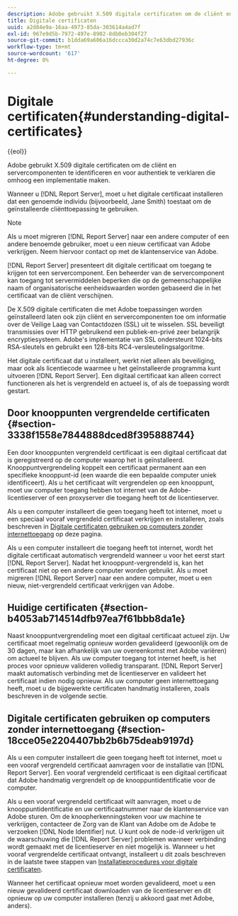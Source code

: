 ```yaml
---
description: Adobe gebruikt X.509 digitale certificaten om de cliënt en servercomponenten te identificeren en voor authentiek te verklaren die omhoog een implementatie maken.
title: Digitale certificaten
uuid: a2d84e9a-16aa-4973-85da-303614a4ad7f
exl-id: 967e9d5b-7972-497e-8902-8db0eb304f27
source-git-commit: b1dda69a606a16dccca30d2a74c7e63dbd27936c
workflow-type: tm+mt
source-wordcount: '617'
ht-degree: 0%

---
```


# Digitale certificaten{#understanding-digital-certificates}

{{eol}}

Adobe gebruikt X.509 digitale certificaten om de cliënt en servercomponenten te identificeren en voor authentiek te verklaren die omhoog een implementatie maken.

Wanneer u [!DNL Report Server], moet u het digitale certificaat installeren dat een genoemde individu (bijvoorbeeld, Jane Smith) toestaat om de geïnstalleerde cliënttoepassing te gebruiken.

>[!NOTE]
>
>Als u moet migreren [!DNL Report Server] naar een andere computer of een andere benoemde gebruiker, moet u een nieuw certificaat van Adobe verkrijgen. Neem hiervoor contact op met de klantenservice van Adobe.

[!DNL Report Server] presenteert dit digitale certificaat om toegang te krijgen tot een servercomponent. Een beheerder van de servercomponent kan toegang tot servermiddelen beperken die op de gemeenschappelijke naam of organisatorische eenheidswaarden worden gebaseerd die in het certificaat van de cliënt verschijnen.

De X.509 digitale certificaten die met Adobe toepassingen worden geïnstalleerd laten ook zijn cliënt en servercomponenten toe om informatie over de Veilige Laag van Contactdozen (SSL) uit te wisselen. SSL beveiligt transmissies over HTTP gebruikend een publiek-en-privé zeer belangrijk encryptiesysteem. Adobe&#39;s implementatie van SSL ondersteunt 1024-bits RSA-sleutels en gebruikt een 128-bits RC4-versleutelingsalgoritme.

Het digitale certificaat dat u installeert, werkt niet alleen als beveiliging, maar ook als licentiecode waarmee u het geïnstalleerde programma kunt uitvoeren [!DNL Report Server]. Een digitaal certificaat kan alleen correct functioneren als het is vergrendeld en actueel is, of als de toepassing wordt gestart.

## Door knooppunten vergrendelde certificaten {#section-3338f1558e7844888dced8f395888744}

Een door knooppunten vergrendeld certificaat is een digitaal certificaat dat is geregistreerd op de computer waarop het is geïnstalleerd. Knooppuntvergrendeling koppelt een certificaat permanent aan een specifieke knooppunt-id (een waarde die een bepaalde computer uniek identificeert). Als u het certificaat wilt vergrendelen op een knooppunt, moet uw computer toegang hebben tot internet van de Adobe-licentieserver of een proxyserver die toegang heeft tot de licentieserver.

Als u een computer installeert die geen toegang heeft tot internet, moet u een speciaal vooraf vergrendeld certificaat verkrijgen en installeren, zoals beschreven in [Digitale certificaten gebruiken op computers zonder internettoegang](../../../../home/c-rpt-oview/c-inst-rpt/c-install-dig-cert/c-underst-dig-cert.md#section-18cce05e2204407bb2b6b75deab9197d) op deze pagina.

Als u een computer installeert die toegang heeft tot internet, wordt het digitale certificaat automatisch vergrendeld wanneer u voor het eerst start [!DNL Report Server]. Nadat het knooppunt-vergrendeld is, kan het certificaat niet op een andere computer worden gebruikt. Als u moet migreren [!DNL Report Server] naar een andere computer, moet u een nieuw, niet-vergrendeld certificaat verkrijgen van Adobe.

## Huidige certificaten {#section-b4053ab714514dfb97ea7f61bbb8da1e}

Naast knooppuntvergrendeling moet een digitaal certificaat actueel zijn. Uw certificaat moet regelmatig opnieuw worden gevalideerd (gewoonlijk om de 30 dagen, maar kan afhankelijk van uw overeenkomst met Adobe variëren) om actueel te blijven. Als uw computer toegang tot internet heeft, is het proces voor opnieuw valideren volledig transparant. [!DNL Report Server] maakt automatisch verbinding met de licentieserver en valideert het certificaat indien nodig opnieuw. Als uw computer geen internettoegang heeft, moet u de bijgewerkte certificaten handmatig installeren, zoals beschreven in de volgende sectie.

## Digitale certificaten gebruiken op computers zonder internettoegang {#section-18cce05e2204407bb2b6b75deab9197d}

Als u een computer installeert die geen toegang heeft tot internet, moet u een vooraf vergrendeld certificaat aanvragen voor de installatie van [!DNL Report Server]. Een vooraf vergrendeld certificaat is een digitaal certificaat dat Adobe handmatig vergrendelt op de knooppuntidentificatie voor de computer.

Als u een vooraf vergrendeld certificaat wilt aanvragen, moet u de knooppuntidentificatie en uw certificaatnummer naar de klantenservice van Adobe sturen. Om de knoopherkenningsteken voor uw machine te verkrijgen, contacteer de Zorg van de Klant van Adobe om de Adobe te verzoeken [!DNL Node Identifier] nut. U kunt ook de node-id verkrijgen uit de waarschuwing die [!DNL Report Server] problemen wanneer verbinding wordt gemaakt met de licentieserver en niet mogelijk is. Wanneer u het vooraf vergrendelde certificaat ontvangt, installeert u dit zoals beschreven in de laatste twee stappen van [Installatieprocedures voor digitale certificaten](../../../../home/c-rpt-oview/c-inst-rpt/c-install-dig-cert/t-dig-cert-install-proc.md#task-5c4bb352ff534b40adc46dd053874e5d).

Wanneer het certificaat opnieuw moet worden gevalideerd, moet u een nieuw gevalideerd certificaat downloaden van de licentieserver en dit opnieuw op uw computer installeren (tenzij u akkoord gaat met Adobe, anders).
